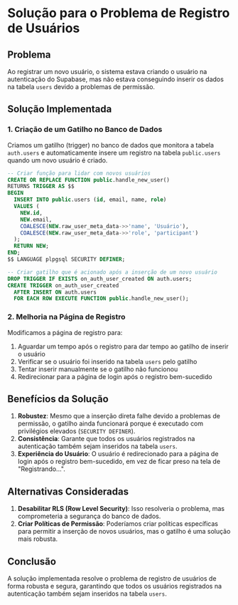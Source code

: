 # Solução para o Problema de Registro de Usuários

## Problema

Ao registrar um novo usuário, o sistema estava criando o usuário na autenticação do Supabase, mas não estava conseguindo inserir os dados na tabela `users` devido a problemas de permissão.

## Solução Implementada

### 1. Criação de um Gatilho no Banco de Dados

Criamos um gatilho (trigger) no banco de dados que monitora a tabela `auth.users` e automaticamente insere um registro na tabela `public.users` quando um novo usuário é criado.

```sql
-- Criar função para lidar com novos usuários
CREATE OR REPLACE FUNCTION public.handle_new_user()
RETURNS TRIGGER AS $$
BEGIN
  INSERT INTO public.users (id, email, name, role)
  VALUES (
    NEW.id,
    NEW.email,
    COALESCE(NEW.raw_user_meta_data->>'name', 'Usuário'),
    COALESCE(NEW.raw_user_meta_data->>'role', 'participant')
  );
  RETURN NEW;
END;
$$ LANGUAGE plpgsql SECURITY DEFINER;

-- Criar gatilho que é acionado após a inserção de um novo usuário
DROP TRIGGER IF EXISTS on_auth_user_created ON auth.users;
CREATE TRIGGER on_auth_user_created
  AFTER INSERT ON auth.users
  FOR EACH ROW EXECUTE FUNCTION public.handle_new_user();
```

### 2. Melhoria na Página de Registro

Modificamos a página de registro para:

1. Aguardar um tempo após o registro para dar tempo ao gatilho de inserir o usuário
2. Verificar se o usuário foi inserido na tabela `users` pelo gatilho
3. Tentar inserir manualmente se o gatilho não funcionou
4. Redirecionar para a página de login após o registro bem-sucedido

## Benefícios da Solução

1. **Robustez**: Mesmo que a inserção direta falhe devido a problemas de permissão, o gatilho ainda funcionará porque é executado com privilégios elevados (`SECURITY DEFINER`).
2. **Consistência**: Garante que todos os usuários registrados na autenticação também sejam inseridos na tabela `users`.
3. **Experiência do Usuário**: O usuário é redirecionado para a página de login após o registro bem-sucedido, em vez de ficar preso na tela de "Registrando...".

## Alternativas Consideradas

1. **Desabilitar RLS (Row Level Security)**: Isso resolveria o problema, mas comprometeria a segurança do banco de dados.
2. **Criar Políticas de Permissão**: Poderíamos criar políticas específicas para permitir a inserção de novos usuários, mas o gatilho é uma solução mais robusta.

## Conclusão

A solução implementada resolve o problema de registro de usuários de forma robusta e segura, garantindo que todos os usuários registrados na autenticação também sejam inseridos na tabela `users`.
